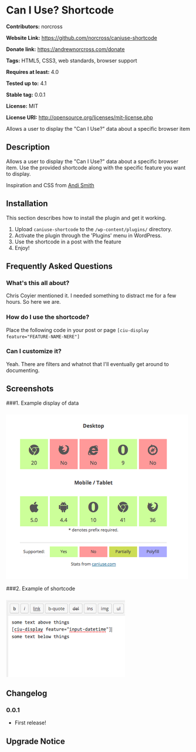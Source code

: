 # Can I Use? Shortcode #
**Contributors:** norcross

**Website Link:** https://github.com/norcross/caniuse-shortcode

**Donate link:** https://andrewnorcross.com/donate

**Tags:** HTML5, CSS3, web standards, browser support

**Requires at least:** 4.0

**Tested up to:** 4.1

**Stable tag:** 0.0.1

**License:** MIT

**License URI:** http://opensource.org/licenses/mit-license.php


Allows a user to display the "Can I Use?" data about a specific browser item

## Description ##

Allows a user to display the "Can I Use?" data about a specific browser item. Use the provided shortcode along with the specific feature you want to display.

Inspiration and CSS from [Andi Smith](https://github.com/andismith/caniuse-widget)

## Installation ##

This section describes how to install the plugin and get it working.

1. Upload `caniuse-shortcode` to the `/wp-content/plugins/` directory.
2. Activate the plugin through the 'Plugins' menu in WordPress.
3. Use the shortcode in a post with the feature
4. Enjoy!

## Frequently Asked Questions ##


### What's this all about? ###

Chris Coyier mentioned it. I needed something to distract me for a few hours. So here we are.

### How do I use the shortcode? ###

Place the following code in your post or page `[ciu-display feature="FEATURE-NAME-NERE"]`

### Can I customize it? ###

Yeah. There are filters and whatnot that I'll eventually get around to documenting.

## Screenshots ##

###1. Example display of data
###
![ScreenShot](/assets/screenshot-1.png)

###2. Example of shortcode
###
![ScreenShot](/assets/screenshot-2.png)



## Changelog ##


### 0.0.1 ###
* First release!


## Upgrade Notice ##
